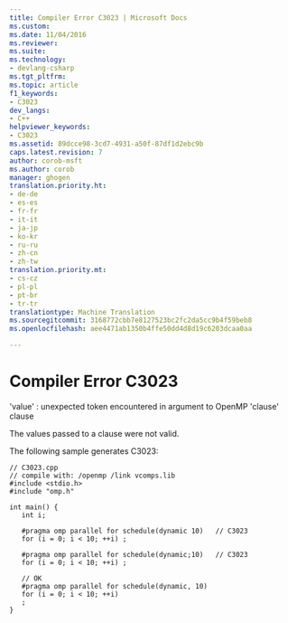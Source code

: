 ```yaml
---
title: Compiler Error C3023 | Microsoft Docs
ms.custom: 
ms.date: 11/04/2016
ms.reviewer: 
ms.suite: 
ms.technology:
- devlang-csharp
ms.tgt_pltfrm: 
ms.topic: article
f1_keywords:
- C3023
dev_langs:
- C++
helpviewer_keywords:
- C3023
ms.assetid: 89dcce98-3cd7-4931-a50f-87df1d2ebc9b
caps.latest.revision: 7
author: corob-msft
ms.author: corob
manager: ghogen
translation.priority.ht:
- de-de
- es-es
- fr-fr
- it-it
- ja-jp
- ko-kr
- ru-ru
- zh-cn
- zh-tw
translation.priority.mt:
- cs-cz
- pl-pl
- pt-br
- tr-tr
translationtype: Machine Translation
ms.sourcegitcommit: 3168772cbb7e8127523bc2fc2da5cc9b4f59beb8
ms.openlocfilehash: aee4471ab1350b4ffe50dd4d8d19c6203dcaa0aa

---
```

# <a name="compiler-error-c3023"></a>Compiler Error C3023
'value' : unexpected token encountered in argument to OpenMP 'clause' clause  
  
 The values passed to a clause were not valid.  
  
 The following sample generates C3023:  
  
```  
// C3023.cpp  
// compile with: /openmp /link vcomps.lib  
#include <stdio.h>  
#include "omp.h"  
  
int main() {  
   int i;  
  
   #pragma omp parallel for schedule(dynamic 10)   // C3023  
   for (i = 0; i < 10; ++i) ;  
  
   #pragma omp parallel for schedule(dynamic;10)   // C3023  
   for (i = 0; i < 10; ++i) ;  
  
   // OK  
   #pragma omp parallel for schedule(dynamic, 10)  
   for (i = 0; i < 10; ++i)  
   ;  
}  
```


<!--HONumber=Jan17_HO4-->


